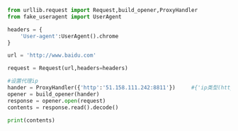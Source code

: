 
<BlogInfo id="1087" title="11.proxy的使用代理ip的使用" author="白日梦想猿" pv=0 read_times=0 pre_cost_time="0分21秒" category="爬虫学习" tag_list="['爬虫学习']" create_time="2020.05.31 13:44:01" update_time="2020.05.31 13:53:33" />

```python
from urllib.request import Request,build_opener,ProxyHandler
from fake_useragent import UserAgent

headers = {
    'User-agent':UserAgent().chrome
}

url = 'http://www.baidu.com'

request = Request(url,headers=headers)

#设置代理ip
hander = ProxyHandler({'http':'51.158.111.242:8811'})     #{'ip类型(http/https)':'(账号):(密码@)IP地址'}
opener = build_opener(hander)
response = opener.open(request)
contents = response.read().decode()

print(contents)
```
